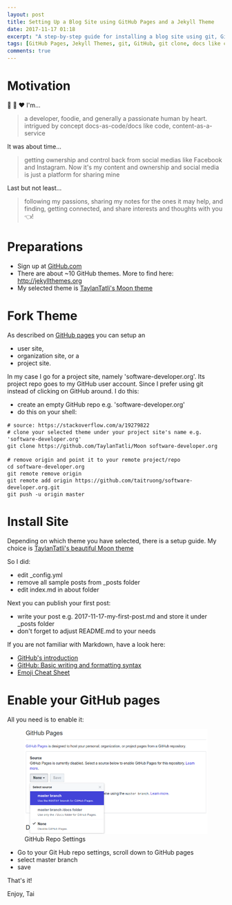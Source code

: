 ```yaml
---
layout: post
title: Setting Up a Blog Site using GitHub Pages and a Jekyll Theme
date: 2017-11-17 01:18
excerpt: "A step-by-step guide for installing a blog site using git, GitHub, and Markdown."
tags: [GitHub Pages, Jekyll Themes, git, GitHub, git clone, docs like code, docs as a code, content as code]
comments: true
---
```

# Motivation

:ramen: :panda_face: :heart:
I'm...
> a developer, foodie, and generally a passionate human by heart.
> intrigued by concept docs-as-code/docs like code, content-as-a-service

It was about time...
> getting ownership and control back from social medias like Facebook and Instagram.
> Now it's my content and ownership and social media is just a platform for sharing mine

Last but not least...
> following my passions, sharing my notes for the ones it may help, and
> finding, getting connected, and share interests and thoughts with you :point_left:!

# Preparations

- Sign up at [GitHub.com](https://github.com/join)
- There are about ~10 GitHub themes. More to find here: http://jekyllthemes.org
- My selected theme is [TaylanTatli's Moon theme](https://taylantatli.github.io/Moon/moon-theme/)

# Fork Theme

As described on [GitHub pages](https://pages.github.com) you can setup an
- user site,
- organization site, or a
- project site.

In my case I go for a project site, namely 'software-developer.org'. Its project repo goes to my GitHub user account. Since I prefer using git instead of clicking on GitHub around. I do this:
- create an empty GitHub repo e.g. 'software-developer.org'
- do this on your shell:

```
# source: https://stackoverflow.com/a/19279822
# clone your selected theme under your project site's name e.g. 'software-developer.org'
git clone https://github.com/TaylanTatli/Moon software-developer.org

# remove origin and point it to your remote project/repo
cd software-developer.org
git remote remove origin
git remote add origin https://github.com/taitruong/software-developer.org.git
git push -u origin master
```

# Install Site
Depending on which theme you have selected, there is a setup guide. My choice is [TaylanTatli's beautiful Moon theme](https://taylantatli.github.io/Moon/moon-theme/)

So I did:
- edit _config.yml
- remove all sample posts from _posts folder
- edit index.md in about folder

Next you can publish your first post:
- write your post e.g. 2017-11-17-my-first-post.md and store it under _posts folder
- don't forget to adjust README.md to your needs

If you are not familiar with Markdown, have a look here:
- [GitHub's introduction](https://guides.github.com/features/mastering-markdown/)
- [GitHub: Basic writing and formatting syntax](https://help.github.com/articles/basic-writing-and-formatting-syntax/)
- [Emoji Cheat Sheet](https://www.webpagefx.com/tools/emoji-cheat-sheet/)

# Enable your GitHub pages
All you need is to enable it:
<figure class="half">
	<img src="/_posts/2017-11-17-github-settings-enable-pages.png" alt="GitHub Repo Settings">
	<figcaption>GitHub Repo Settings</figcaption>
</figure>

- Go to your Git Hub repo settings, scroll down to GitHub pages
- select master branch
- save

That's it!

Enjoy, Tai
